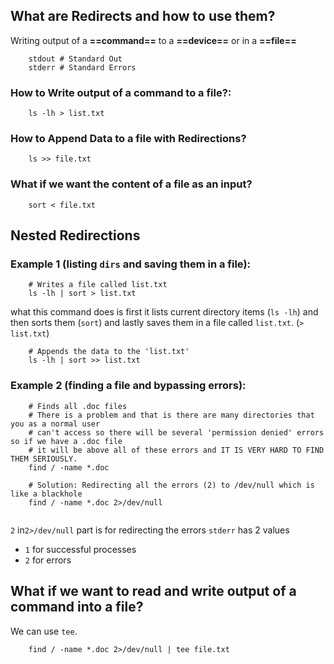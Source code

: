 ## What are Redirects and how to use them?
Writing output of a **==command==** to a **==device==** or in a **==file==**

```
	stdout # Standard Out
	stderr # Standard Errors
```

### How to Write output of a command to a file?:

```
	ls -lh > list.txt
```

### How to Append Data to a file with Redirections?
```
	ls >> file.txt
```

### What if we want the content of a file as an input?
```
	sort < file.txt
```

## Nested Redirections

### Example 1 (listing `dirs` and saving them in a file):
```
	# Writes a file called list.txt
	ls -lh | sort > list.txt
```
what this command does is first it lists current directory items (`ls -lh`) and then sorts them (`sort`) and lastly saves them in a file
called `list.txt`. (`> list.txt`)

```
	# Appends the data to the 'list.txt'
	ls -lh | sort >> list.txt  
```

### Example 2 (finding a file and bypassing errors):

```
	# Finds all .doc files
	# There is a problem and that is there are many directories that you as a normal user 
	# can't access so there will be several 'permission denied' errors so if we have a .doc file 
	# it will be above all of these errors and IT IS VERY HARD TO FIND THEM SERIOUSLY.
	find / -name *.doc 

	# Solution: Redirecting all the errors (2) to /dev/null which is like a blackhole
	find / -name *.doc 2>/dev/null
	
```

`2` in`2>/dev/null` part is for redirecting the errors
`stderr` has 2 values
- `1` for successful processes
- `2` for errors 


## What if we want to read and write output of a command into a file?

We can use `tee`.

```
	find / -name *.doc 2>/dev/null | tee file.txt
```







